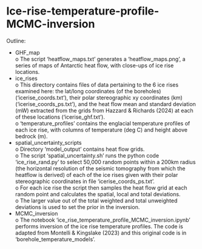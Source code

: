 # Ice-rise-temperature-profile-MCMC-inversion

Outline:

-	GHF_map  
o	The script ‘heatflow_maps.txt’ generates a ‘heatflow_maps.png’, a series of maps of Antarctic heat flow, with close-ups of ice rise locations.
-	ice_rises  
o	This directory contains files of data pertaining to the 6 ice rises examined here: the lat/long coordinates (of the boreholes) (‘icerise_coords.txt’), their polar stereographic xy coordinates (km) (‘icerise_coords_ps.txt’), and the heat flow mean and standard deviation (mW) extracted from the grids from Hazzard & Richards (2024) at each of these locations (‘icerise_ghf.txt’).  
o	‘temperature_profiles’ contains the englacial temperature profiles of each ice rise, with columns of temperature (deg C) and height above bedrock (m).  
-	spatial_uncertainty_scripts  
o	Directory ‘model_output’ contains heat flow grids.  
o	The script ‘spatial_uncertainty.sh’ runs the python code ‘ice_rise_rand.py’ to select 50,000 random points within a 200km radius (the horizontal resolution of the seismic tomography from which the heatflow is derived) of each of the ice rises given with their polar stereographic coordinates in file ‘icerise_coords_ps.txt’.  
o	For each ice rise the script then samples the heat flow grid at each random point and calculates the spatial, local and total deviations.  
o	The larger value out of the total weighted and total unweighted deviations is used to set the prior in the inversion.  
-	MCMC_inversion    
o	The notebook ‘ice_rise_temperature_profile_MCMC_inversion.ipynb’ performs inversion of the ice rise temperature profiles. The code is adapted from Montelli & Kingslake (2023) and this original code is in ‘borehole_temperature_models’.  

